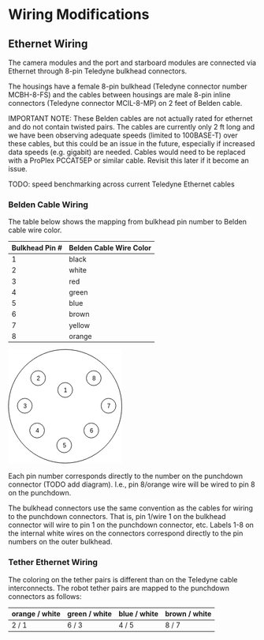 # Wiring Modifications


## Ethernet Wiring

The camera modules and the port and starboard modules are connected via Ethernet through 8-pin Teledyne bulkhead connectors.

The housings have a female 8-pin bulkhead (Teledyne connector number MCBH-8-FS) and the cables between housings are male 8-pin inline connectors (Teledyne connector MCIL-8-MP) on 2 feet of Belden cable.

IMPORTANT NOTE: These Belden cables are not actually rated for ethernet and do not contain twisted pairs. The cables are currently only 2 ft long and we have been observing adequate speeds (limited to 100BASE-T) over these cables, but this could be an issue in the future, especially if increased data speeds (e.g. gigabit) are needed. Cables would need to be replaced with a ProPlex PCCAT5EP or similar cable. Revisit this later if it become an issue.

TODO: speed benchmarking across current Teledyne Ethernet cables

### Belden Cable Wiring

The table below shows the mapping from bulkhead pin number to Belden cable wire color.

| Bulkhead Pin # | Belden Cable Wire Color |   
|---|-------|
| 1 |  black  |
| 2 |  white  |
| 3 |  red  |
| 4 |  green  |
| 5 |  blue  |
| 6 |  brown  |
| 7 |  yellow |
| 8 |  orange  |

![teledyne pin numbering](https://raw.githubusercontent.com/makobot-hauv/makobot-docs/master/img/bulkhead_8pin_diagram.png)

Each pin number corresponds directly to the number on the punchdown connector (TODO add diagram). I.e., pin 8/orange wire will be wired to pin 8 on the punchdown.

The bulkhead connectors use the same convention as the cables for wiring to the punchdown connectors. That is, pin 1/wire 1 on the bulkhead connector will wire to pin 1 on the punchdown connector, etc. Labels 1-8 on the internal white wires on the connectors correspond directly to the pin numbers on the outer bulkhead.

### Tether Ethernet Wiring

The coloring on the tether pairs is different than on the Teledyne cable interconnects. The robot tether pairs are mapped to the punchdown connectors as follows:

| orange / white | green / white | blue / white | brown / white |
| -------------- | ------------- | ------------ | ------------- |
|   2   /   1    |   6   /   3   |   4  /   5   |   8   /   7   |  
